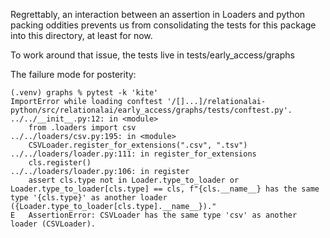 Regrettably, an interaction between an assertion in Loaders
and python packing oddities prevents us from consolidating
the tests for this package into this directory, at least for now.

To work around that issue, the tests live in
    tests/early_access/graphs

The failure mode for posterity:
```
(.venv) graphs % pytest -k 'kite'
ImportError while loading conftest '/[]...]/relationalai-python/src/relationalai/early_access/graphs/tests/conftest.py'.
../../__init__.py:12: in <module>
    from .loaders import csv
../../loaders/csv.py:195: in <module>
    CSVLoader.register_for_extensions(".csv", ".tsv")
../../loaders/loader.py:111: in register_for_extensions
    cls.register()
../../loaders/loader.py:106: in register
    assert cls.type not in Loader.type_to_loader or Loader.type_to_loader[cls.type] == cls, f"{cls.__name__} has the same type '{cls.type}' as another loader ({Loader.type_to_loader[cls.type].__name__})."
E   AssertionError: CSVLoader has the same type 'csv' as another loader (CSVLoader).
```